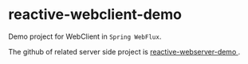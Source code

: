 # reactive-webclient-demo

Demo project for WebClient in `Spring WebFlux`.

The github of related server side project is [reactive-webserver-demo
](https://github.com/maoyunfei/reactive-webserver-demo).